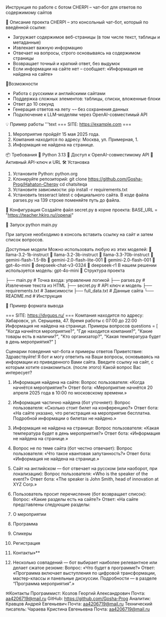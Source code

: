 Инструкция по работе с ботом
CHERPI – чат-бот для ответов по содержимому сайтов

📌 Описание проекта
CHERPI – это консольный чат-бот, который по введённой ссылке:
- Загружает содержимое веб-страницы (в том числе текст, таблицы и метаданные)
- Извлекает важную информацию
- Отвечает на вопросы, строго основываясь на содержимом страницы
- Возвращает точный и краткий ответ, без выдумок
- Если информации на сайте нет – сообщает: «Информация не найдена на сайте»

Возможности
- Работа с русскими и английскими сайтами
- Поддержка сложных элементов: таблицы, списки, вложенные блоки
- Ответ до 10 секунд
- Генерация ответов на лету ¬– без сохранения данных
- Подключение к LLM-моделям через OpenAI-совместимый API

💡 Пример работы
'''text
=== SITE: https://example.com ===
1. Мероприятие пройдёт 15 мая 2025 года.
2. Компания находится по адресу: Москва, ул. Примерная, 1.
3. Информация не найдена на странице.

📦 Требования
 Python 3.13
 Доступ к OpenAI-совместимому API
 Активный API-ключ и URL
🛠 Установка
1. Установите Python: python.org
2. Клонируйте репозиторий:
git clone https://github.com/Gosha-Prog/Hahaton-Cherpy
cd chatsiteqa
3. Установите зависимости:
pip install -r requirements.txt
4. Установить tesseract latest с официального сайта. В коде файла parses.py на 139 строке поменяйте путь до файла.

🔐 Конфигурация
Создайте файл secret.py в корне проекта:
BASE_URL = "https://teacher.hkiro.ru//openai"

🚀 Запуск
python main.py

При запуске необходимо в консоль вставить ссылку на сайт и затем список вопросов.

Доступные модели
Можно использовать любую из этих моделей:
 llama-3.2-1b-instruct
 llama-3.2-3b-instruct
 llama-3.3-70b-instruct
 gemini-flash-1.5-8b
 gemini-2.0-flash-lite-001
 gemini-2.0-flash-001
 gpt-4o-mini
 deepseek-chat-v3-0324
 deepseek-r1
В нашем решении используется модель: gpt-4o-mini
📁 Структура проекта

├── main.py             # Точка входа: управление логикой
├── parses.py           # Извлечение текста из HTML
├── secret.py           # API ключ и модель
├── requirements.txt    # Зависимости
├── full_data.txt          # Данные сайта
└── README.md           # Инструкция

📌 Пример формата вывода

=== SITE: https://dvgups.ru/ ===
Компания находится по адресу: Хабаровск, ул. Серышева, 47.
Время работы с 07:00 до 22:00
Информация не найдена на странице.
Примеры вопросов
questions = [
    "Когда начнётся мероприятие?",
    "Где находится компания?",
    "Какие товары есть в наличии?",
    "Кто организатор?",
    "Какая температура будет в день мероприятия?"
]



Сценарии поведения чат-бота и примеры ответов
Приветствие: Здравствуйте! Я бот и могу ответить на Ваши вопросы, основываясь на информации из приведенного Вами сайта.
 Введите ссылку на сайт, с которым хотите ознакомиться. (после этого) 
 Какой вопрос Вас интересует?

1. Информация найдена на сайте:
Вопрос пользователя:
«Когда начнётся мероприятие?»
Ответ бота:
«Мероприятие начнётся 20 апреля 2025 года в 10:00 по московскому времени.»

2. Информация частично найдена (бот уточняет):
Вопрос пользователя:
«Сколько стоит билет на конференцию?»
Ответ бота:
«На сайте указано, что регистрация на мероприятие бесплатна. Подробной информации о билетах не найдено.»

3. Информация не найдена на странице:
Вопрос пользователя:
«Какая температура будет в день мероприятия?»
Ответ бота:
«Информация не найдена на странице.»

4. Вопрос не по теме сайта (бот честно отвечает):
Вопрос пользователя:
«Что такое квантовая запутанность?»
Ответ бота:
«Информация не найдена на странице.»

5. Сайт на английском — бот отвечает на русском (или наоборот, при локализации):
Вопрос пользователя:
«Who is the speaker of the event?»
Ответ бота:
«The speaker is John Smith, head of innovation at XYZ Corp.»

6. Пользователь просит перечисление (бот возвращает список):
Вопрос:
«Какие разделы есть на сайте?»
Ответ:
«На сайте представлены следующие разделы:
1. О мероприятии
2. Программа
3. Спикеры
4. Регистрация
5. Контакты»**

7. Несколько совпадений — бот выбирает наиболее релевантное или делает сжатое резюме:
Вопрос:
«Что будет в программе?»
Ответ:
«Программа включает выступления по цифровой трансформации, мастер-классы и панельные дискуссии. Подробности — в разделе “Программа мероприятия”.»


✉Контакты
Программист: Козлов Георгий Александрович
Почта: aa4206719@mail.ru
GitHub: https://github.com/Gosha-Prog
Аналитик: Кравцов Андрей Евгеньевич
Почта: aa4206719@mail.ru
Технический писатель: Чараева Кристина Евгеньевна
Почта: aa4206719@mail.ru

